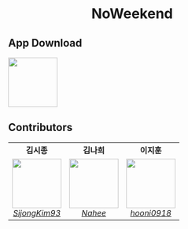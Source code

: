 <h1 align="center">NoWeekend</h1>

<!-- 
<p align="center">
<a href="[https://kotlinlang.org](https://kotlinlang.org/)"><img alt="Kotlin Version" src="https://img.shields.io/badge/Kotlin-1.8.0-blueviolet.svg?style=flat"/></a>
<a href="https://android-arsenal.com/api?level=23"><img alt="API" src="https://img.shields.io/badge/API-24%2B-brightgreen.svg?style=flat"/></a>
<a href="https://developer.android.com/studio/releases/gradle-plugin"><img alt="AGP" src="https://img.shields.io/badge/AGP-8.2.0-blue?style=flat"/></a>
<a href="https://opensource.org/licenses/Apache-2.0"><img alt="License" src="https://img.shields.io/badge/License-MIT-blue.svg"/></a>
</p>
-->

<!--Description-->

<!--<img src="" />-->

## App Download

<a href="https://www.naver.com">
<img src="https://github.com/user-attachments/assets/e7e0253d-26bc-4fd3-9f4d-1ff8c24f00fe" width="100" />
</a>

## Contributors
<table>
  <tr align="center">
    <td><b>김시종</b></td>
    <td><b>김나희</b></td>
    <td><b>이지훈</b></td>
  </tr>
  <tr align="center">
    <td>
      <img src="https://github.com/user-attachments/assets/fa3c4110-7119-460d-951d-05f26fed6ae8?size=100" width="100" height="100"><br>
      <a href="https://github.com/SijongKim93"><i>SijongKim93</i></a>
    </td>
    <td>
      <img src="https://github.com/user-attachments/assets/b6062bcc-56cd-407f-a097-d8dc91147ddf?size=100" width="100" height="100"><br>
      <a href="https://github.com/k-nh"><i>Nahee</i></a>
    </td>
    <td>
      <img src="https://github.com/hooni0918.png?size=100" width="100" height="100"><br>
      <a href="https://github.com/hooni0918"><i>hooni0918</i></a>
    </td>
  </tr>
</table>
